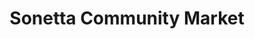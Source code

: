 ---
title: "Sonetta Community Market"
url: /port-deposit/sonetta-community-market/
shop: charity
---